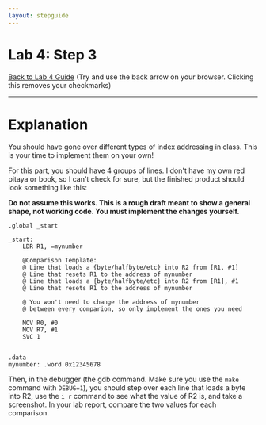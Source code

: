 ```yaml
---
layout: stepguide
---
```

# Lab 4: Step 3
[Back to Lab 4 Guide](./guide.md) (Try and use the back arrow on your browser. Clicking this removes your checkmarks)

---
# Explanation
You should have gone over different types of index addressing in class. This is your time to implement them on your own!

For this part, you should have 4 groups of lines. I don't have my own red pitaya or book, so I can't check for sure, but the finished product should look something like this:

**Do not assume this works. This is a rough draft meant to show a general shape, not working code. You must implement the changes yourself.**
```ARM
.global _start

_start:
    LDR R1, =mynumber

    @Comparison Template:
    @ Line that loads a {byte/halfbyte/etc} into R2 from [R1, #1]
    @ Line that resets R1 to the address of mynumber
    @ Line that loads a {byte/halfbyte/etc} into R2 from [R1], #1
    @ Line that resets R1 to the address of mynumber

    @ You won't need to change the address of mynumber
    @ between every comparion, so only implement the ones you need

    MOV R0, #0
    MOV R7, #1
    SVC 1


.data
mynumber: .word 0x12345678
```

Then, in the debugger (the gdb command. Make sure you use the `make` command with `DEBUG=1`), you should step over each line that loads a byte into R2, use the `i r` command to see what the value of R2 is, and take a screenshot. In your lab report, compare the two values for each comparison.